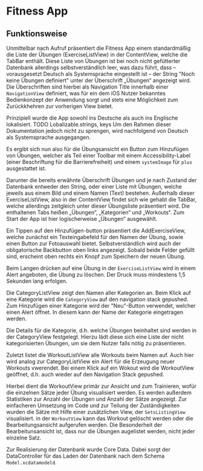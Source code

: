 # Fitness App

## Funktionsweise

Unmittelbar nach Aufruf präsentiert die Fitness App einem standardmäßig die Liste der Übungen (ExerciseListView) in der ContentView, welche die TabBar enthält. Diese Liste von
Übungen ist bei noch nicht gefütterter Datenbank allerdings selbstverständlich leer, was dazu führt, dass – vorausgesetzt Deutsch als Systemsprache eingestellt ist – der String "Noch keine
Übungen definiert" unter der Überschrift „Übungen“ angezeigt wird.
Die Überschriften sind hierbei als Navigation Title innerhalb einer `NavigationView` definiert,
was für ein dem iOS Nutzer bekanntes Bedienkonzept der Anwendung sorgt und stets eine Möglichkeit zum Zurückkhehren
zur vorherigen View bietet.

Prinzipiell wurde die App sowohl ins Deutsche als auch ins Englische lokalisiert. TODO Lobalizable.strings, keys
Um den Rahmen dieser Dokumentation jedoch nicht zu sprengen, wird nachfolgend von Deutsch als Systemsprache ausgegangen.

Es ergibt sich nun also für die Übungsansicht ein Button zum Hinzufügen von Übungen, welcher als Teil einer Toolbar mit einem Accessibility-Label (einer Beschriftung für die Barrierefreiheit) und einem `systemImage` für `plus` ausgestattet ist.

Darunter die bereits erwähnte Überschrift Übungen und je nach Zustand der Datenbank entweder den String, oder einer Liste mit Übungen, welche jeweils aus einem Bild und einem
Namen (Text) bestehen.  Außerhalb dieser ExerciseListView, also in der ContentView findet sich wie gehabt die TabBar, welche allerdings zeitgleich unter dieser Übungsliste
präsentiert wird. Die enthaltenen Tabs heißen „Übungen“, „Kategorien“ und „Workouts“. Zum Start der App ist hier logischerweise „Übungen“ ausgewählt.

Ein Tippen auf den Hinzufügen-button präsentiert die AddExerciseView, welche zunächst ein Texteingabefeld für den Namen der Übung, sowie einen Button zur Fotoauswahl bietet.
Selbstverständlich wird auch der obligatorische Backbutton oben links angezeigt.
Sobald beide Felder gefüllt sind, erscheint oben rechts ein Knopf zum Speichern der neuen Übung.

Beim Langen drücken auf eine Übung in der `ExerciseListView` wird in einem Alert angeboten, die Übung zu löschen.
Der Druck muss mindestens 1,5 Sekunden lang erfolgen.

Die CategoryListView zeigt den Namen aller Kategorien an. Beim Klick auf eine Kategorie wird die `CategoryView` auf den navigation stack gepushed.
Zum Hinzufügen einer Kategorie wird der "Neu"-Button verwendet, welcher einen Alert öffnet. In diesem kann der Name der Kategorie eingetragen werden.

Die Details für die Kategorie, d.h. welche Übungen beinhaltet sind werden in der CategoryView festgelegt.
Hierzu lädt diese sich eine Liste der nicht kategorisierten Übungen, um sie dem Nutzer falls nötig
zu präsentieren.

Zuletzt listet die WorkoutListView alle Workouts beim Namen auf. Auch hier wird analog zur CategoryListView ein Alert für die Erzeugung
neuer Workouts vwerendet. Bei einem Klick auf ein Wokout wird die WorkoutView geöffnet, d.h. auch wieder auf den Navigation Stack
gepushed.

Hierbei dient die WorkoutView primär zur Ansicht und zum Trainieren, wofür die einzelnen Sätze jeder Übung visualisiert werden.
Es werden außerdem Statistiken zur Anzahl der Übungen und Anzahl der Sätze angezeigt.
Zur einfacheren Umsetzung im Code und zur Teilung der Zuständigkeiten wurden die Sätze mit Hilfe einer zusätzlichen View,
der `SetsListingView` visualisiert. in der `WorkoutView` kann das Workout gelöscht werden oder die Bearbeitungsansicht aufgerufen werden.
Die Besonderheit der Bearbeitunsansicht ist, dass nur die Übungen augelistet werden, nicht jeder einzelne Satz.

Zur Realisierung der Datenbank wurde Core Data. Dabei sorgt der DataController für das Laden der Datenbank nach dem Schema `Model.xcdatamodeld`.
